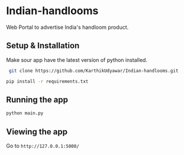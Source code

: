 # Indian-handlooms
 Web Portal to advertise India's handloom product.

## Setup & Installation
 Make sour app have the latest version of python installed.

```bash
 git clone https://github.com/KarthikUdyawar/Indian-handlooms.git
```

```bash
pip install -r requirements.txt
```

## Running the app
```bash
python main.py
```

## Viewing the app

Go to `http://127.0.0.1:5000/`

